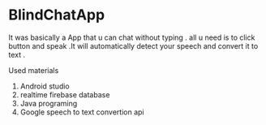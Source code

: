 # BlindChatApp
It was basically a App that u can chat without typing . all u need is to click button and  speak .It will automatically detect your speech and convert it to text .

Used materials 
1. Android studio
2. realtime firebase database 
3. Java programing
4. Google speech to text convertion api

